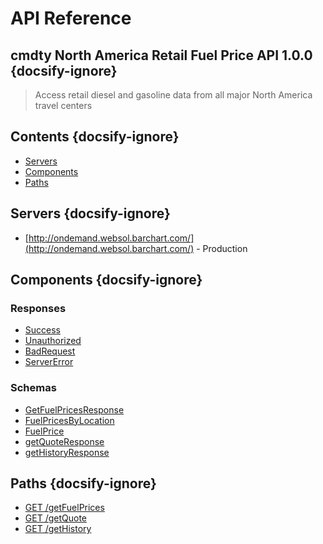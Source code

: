 # API Reference

## cmdty North America Retail Fuel Price API 1.0.0 {docsify-ignore}
    
> Access retail diesel and gasoline data from all major North America travel centers


## Contents {docsify-ignore}

* [Servers](#Servers)
* [Components](#Components)
* [Paths](#Paths)


## Servers {docsify-ignore}

* [http://ondemand.websol.barchart.com/](http://ondemand.websol.barchart.com/)  - Production

## Components {docsify-ignore}

### Responses 

* [Success](/content/api/components?id=responsesSuccess)
* [Unauthorized](/content/api/components?id=responsesUnauthorized)
* [BadRequest](/content/api/components?id=responsesBadRequest)
* [ServerError](/content/api/components?id=responsesServerError)

### Schemas 

* [GetFuelPricesResponse](/content/api/components?id=schemasGetFuelPricesResponse)
* [FuelPricesByLocation](/content/api/components?id=schemasFuelPricesByLocation)
* [FuelPrice](/content/api/components?id=schemasFuelPrice)
* [getQuoteResponse](/content/api/components?id=schemasgetQuoteResponse)
* [getHistoryResponse](/content/api/components?id=schemasgetHistoryResponse)


## Paths {docsify-ignore}

* [GET /getFuelPrices](/content/api/paths?id=get-getFuelPrices)
* [GET /getQuote](/content/api/paths?id=get-getQuote)
* [GET /getHistory](/content/api/paths?id=get-getHistory)
